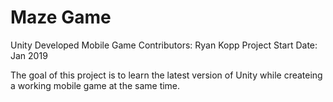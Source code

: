 # Maze Game
Unity Developed Mobile Game
Contributors: Ryan Kopp
Project Start Date: Jan 2019

The goal of this project is to learn the latest version of Unity while createing a working mobile game at the same time.
